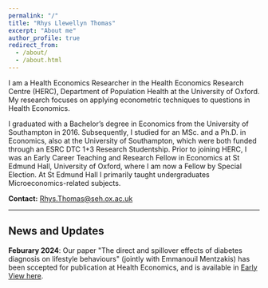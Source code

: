 ```yaml
---
permalink: "/"
title: "Rhys Llewellyn Thomas"
excerpt: "About me"
author_profile: true
redirect_from:
  - /about/
  - /about.html
---
```


I am a Health Economics Researcher in the Health Economics Research Centre (HERC), Department of Population Health at the University of Oxford. My research focuses on applying econometric techniques to questions in Health Economics.

I graduated with a Bachelor’s degree in Economics from the University of Southampton in 2016. Subsequently, I studied for an MSc. and a Ph.D. in Economics, also at the University of Southampton, which were both funded through an ESRC DTC 1+3 Research Studentship. Prior to joining HERC, I was an Early Career Teaching and Research Fellow in Economics at St Edmund Hall, University of Oxford, where I am now a Fellow by Special Election. At St Edmund Hall I primarily taught undergraduates Microeconomics-related subjects.


**Contact:** Rhys.Thomas@seh.ox.ac.uk

***

## News and Updates
**Feburary 2024**: Our paper "The direct and spillover effects of diabetes diagnosis on lifestyle behaviours" (jointly with Emmanouil Mentzakis) has been sccepted for publication at Health Economics, and is available in [Early View here](https://onlinelibrary.wiley.com/doi/10.1002/hec.4803). 
